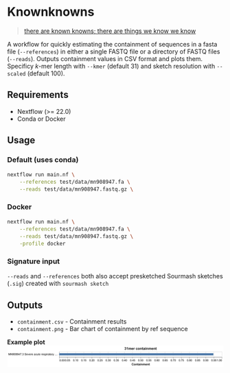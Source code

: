 # Knownknowns

> [there are known knowns; there are things we know we know](https://en.wikipedia.org/wiki/There_are_unknown_unknowns)

A workflow for quickly estimating the containment of sequences in a fasta file (`--references`) in either a single FASTQ file or a directory of FASTQ files (`--reads`). Outputs containment values in CSV format and plots them. Specificy *k*-mer length with `--kmer`  (default 31) and sketch resolution with `--scaled` (default 100).

## Requirements

- Nextflow (>= 22.0)
- Conda or Docker

## Usage

### Default (uses conda)

```bash
nextflow run main.nf \
    --references test/data/mn908947.fa \
    --reads test/data/mn908947.fastq.gz \
```

### Docker

```bash
nextflow run main.nf \
    --references test/data/mn908947.fa \
    --reads test/data/mn908947.fastq.gz \
    -profile docker
```

### Signature input

`--reads` and `--references` both also accept presketched Sourmash sketches (`.sig`) created with `sourmash sketch`

## Outputs

- `containment.csv` - Containment results
- `containment.png` - Bar chart of containment by ref sequence

**Example plot**
![Example containment.png](containment.png "Example containment.png")

